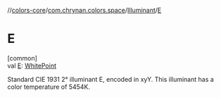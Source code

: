 //[colors-core](../../../index.md)/[com.chrynan.colors.space](../index.md)/[Illuminant](index.md)/[E](-e.md)

# E

[common]\
val [E](-e.md): [WhitePoint](../-white-point/index.md)

Standard CIE 1931 2° illuminant E, encoded in xyY. This illuminant has a color temperature of 5454K.
